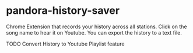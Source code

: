 # pandora-history-saver
Chrome Extension that records your history across all stations. Click on the song name to hear it on Youtube. You can export the history to a text file.

TODO Convert History to Youtube Playlist feature

